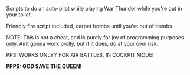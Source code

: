 Scripts to do an auto-pilot while playing War Thunder while you're out in your toilet.

Friendly fire script included, carpet bombs until you're out of bombs

NOTE: This is not a cheat, and is purely for joy of programming purposes only. Aint gonna work prolly, but if it does, do at your own risk.

PPS: WORKS ONLYY FOR AIR BATTLES, IN COCKPIT MODE!

**PPPS: GOD SAVE THE QUEEN!**
